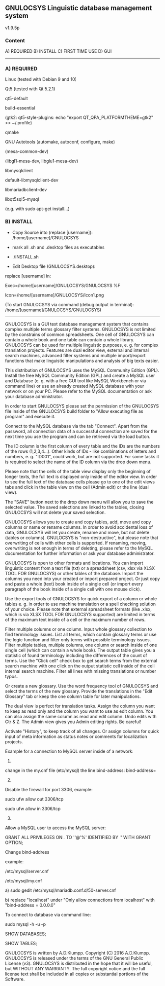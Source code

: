 ## GNULOCSYS Linguistic database management system

v1.9.5p


### Content

A) REQUIRED
B) INSTALL
C) FIRST TIME USE
D) GUI

------------------

### A) REQUIRED

Linux (tested with Debian 9 and 10)

Qt5 (tested with Qt 5.2.1)

qt5-default

build-essential

(gtk2: qt5-style-plugins: echo "export QT_QPA_PLATFORMTHEME=gtk2" >> ~/.profile) 

qmake

GNU Autotools (automake, autoconf, configure, make)

(mesa-common-dev)

(libgl1-mesa-dev, libglu1-mesa-dev)

libmysqlclient

default-libmysqlclient-dev

libmariadbclient-dev

libqt5sql5-mysql

(e.g. with sudo apt-get install...)



### B) INSTALL

- Copy Source into (replace [username]): /home/[username]/GNULOCSYS

- mark all .sh and .desktop files as executables

- ./INSTALL.sh

- Edit Desktop file (GNULOCSYS.desktop):

replace [username] in:

Exec=/home/[username]/GNULOCSYS/GNULOCSYS %F 

Icon=/home/[username]/GNULOCSYS/Icon1.png 

(To start GNULOCSYS via command (debug output in terminal): /home/[username]/GNULOCSYS/GNULOCSYS)



---------------

GNULOCSYS is a GUI text database management system that contains complex multiple terms glossary filter systems. GNULOCSYS is not limited by the constrains of common spreadsheets. One cell of GNULOCSYS can contain a whole book and one table can contain a whole library. GNULOCSYS can be used for multiple linguistic purposes, e. g. for complex translation projects. Features are dual editor view, external and internal search machines, advanced filter systems and multiple import/export functions that make linguistic manipulations and analysis of big texts easier. 

This distribution of GNULOCSYS uses the MySQL Community Edition (GPL). Install the free MySQL Community Edition (GPL) and create a MySQL user and Database (e. g. with a free GUI tool like MySQL Workbench or via command line) or use an already created MySQL database with your network or on your PC. Please refer to the MySQL documentation or ask your database administrator. 

In order to start GNULOCSYS please set the permission of the GNULOCSYS file inside of the GNULOCSYS build folder to "Allow executing file as program" and execute it.  

Connect to the MySQL database via the tab "Connect". Apart from the password, all connection data of a successful connection are saved for the next time you use the program and can be retrieved via the load button.

The ID column is the first column of every table and the IDs are the numbers of the rows (1,2,3,4...). Other kinds of IDs - like combinations of letters and numbers, e. g. "ID001", could work, but are not supported. For some tasks it is required to select the name of the ID column via the drop down menu. 

Please note that the cells of the table view display only the beginning of longer texts, the full text is displayed only inside of the editor view. In order to see the full text of the database cells please go to one of the edit views tabs and click in the table view on the cell (Admin edit) or the line (dual view).

The "SAVE" button next to the drop down menu will allow you to save the selected value. The saved selections are linked to the tables, closing GNULOCSYS will not delete your saved selection.

GNULOCSYS allows you to create and copy tables, add, move and copy columns or name or rename columns. In order to avoid accidental loss of data, GNULOCSYS will let you create, rename and move, but not delete (tables or columns). GNULOCSYS is "non-destructive", but please note that overwriting of cells with other cells is supported. If renaming, moving, overwriting is not enough in terms of deleting, please refer to the MySQL documentation for further information or ask your database administrator. 

GNULOCSYS is open to other formats and locations. You can import linguistic content from a text file (txt) or a spreadsheet (csv, xlsx via XLSX TOOL FOR GNULOCSYS) or other tables of the database. Import the columns you need into your created or import prepared project. Or just copy and paste a whole (text) book inside of a single cell (or import every paragraph of the book inside of a single cell with one mouse click). 

Use the export tools of GNULOCSYS for quick export of a column or whole tables e. g. in order to use machine translation or a spell checking solution of your choice. Please note that external spreadsheet formats (like .xlsx, which is via XLSX TOOL FOR GNULOCSYS supported) are limited in terms of the maximum text inside of a cell or the maximum number of rows.

Filter multiple columns or one column. Input whole glossary collection to find terminology issues. List all terms, which contain glossary terms or use the logic function and filter only terms with possible terminology issues. Filter multiple tables, multiple columns, one column or search inside of one single cell (which can contain a whole book). The output table gives you a statistic of found terminology including the differences of the count of terms. Use the "Click cell" check box to get search terms from the external search machine with one click on the output statistic cell inside of the cell internal search machine. Filter all lines with missing translations or number typos. 

Or create a new glossary. Use the word frequency tool of GNULOCSYS and select the terms of the new glossary. Provide the translations in the "Edit Glossary" tab or keep the one column table for later manipulations.

The dual view is perfect for translation tasks. Assign the column you want to keep as read only and the column you want to use as edit column. You can also assign the same column as read and edit column. Undo edits with Ctr & Z. The Admin view gives you Admin editing rights. Be careful!  

Activate "History", to keep track of all changes. Or assign columns for quick input of meta information as status notes or comments for localization projects. 

Example for a connection to MySQL server inside of a network:

1)

change in the my.cnf file (etc/mysql) the line bind-address:
bind-address=<type here the ip of the remote server>
    
2)

Disable the firewall for port 3306, example:

sudo ufw allow out 3306/tcp

sudo ufw allow in 3306/tcp

3)

Allow a MySQL user to access the MySQL server:

GRANT ALL PRIVILEGES ON *.* TO '<type MySQL username here>'@'%' IDENTIFIED BY '<type password here>' WITH GRANT OPTION;
    
 
Change  bind-address 

example:
 
 /etc/mysql/server.cnf  
 
 /etc/mysql/my.cnf 
 
 a) sudo gedit /etc/mysql/mariadb.conf.d/50-server.cnf
  
  
 b) replace "localhost" under  "Only allow connections from localhost" with "bind-address = 0.0.0.0"
 
To connect to database via command line:   

sudo mysql -h <MySql Server IP address> -u <username> -p

SHOW DATABASES;

SHOW TABLES;
 



GNULOCSYS is written by A.D.Klumpp. Copyright (C) 2016 A.D.Klumpp. GNULOCSYS is released under the terms of the GNU General Public License (v3). GNULOCSYS is distributed in the hope that it will be useful, but WITHOUT ANY WARRANTY. The full copyright notice and the full license text shall be included in all copies or substantial portions of the Software.




